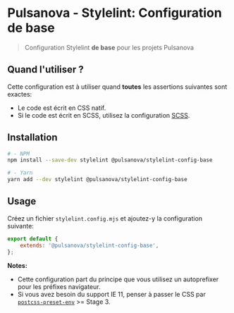 # Pulsanova - Stylelint: Configuration de base

> Configuration Stylelint __de base__ pour les projets Pulsanova

## Quand l'utiliser ?

Cette configuration est à utiliser quand __toutes__ les assertions suivantes sont exactes:
- Le code est écrit en CSS natif.
- Si le code est écrit en SCSS, utilisez la configuration [SCSS](../scss).

## Installation

```bash
# - NPM
npm install --save-dev stylelint @pulsanova/stylelint-config-base

# - Yarn
yarn add --dev stylelint @pulsanova/stylelint-config-base
```

## Usage

Créez un fichier `stylelint.config.mjs` et ajoutez-y la configuration suivante:

```js
export default {
    extends: '@pulsanova/stylelint-config-base',
};
```

__Notes:__   
- Cette configuration part du principe que vous utilisez un autoprefixer pour les préfixes navigateur.
- Si vous avez besoin du support IE 11, penser à passer le CSS par [`postcss-preset-env`](https://preset-env.cssdb.org) >= Stage 3.
